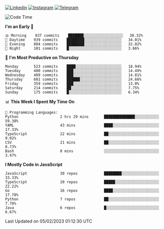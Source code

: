 [![Linkedin](https://img.shields.io/badge/-Archie-blue?style=flat-square&labelColor=gray&logo=Linkedin&logoColor=white&link=https://www.linkedin.com/in/archisdi)](https://www.linkedin.com/in/archisdi)
[![Instagram](https://img.shields.io/badge/-@archisdi-orange?style=flat-square&labelColor=gray&logo=Instagram&logoColor=white&link=https://www.instagram.com/archisdi)](https://www.instagram.com/archisdi)
[![Telegram](https://img.shields.io/badge/-aai-informational?style=flat-square&labelColor=gray&logo=telegram&logoColor=white&link=https://t.me/archisdi)](https://t.me/archisdi)

<!--START_SECTION:waka-->
![Code Time](http://img.shields.io/badge/Code%20Time-1%2C996%20hrs%2053%20mins-blue)

**I'm an Early 🐤** 

```text
🌞 Morning    837 commits    ███████░░░░░░░░░░░░░░░░░░   30.32% 
🌆 Daytime    939 commits    ████████░░░░░░░░░░░░░░░░░   34.01% 
🌃 Evening    884 commits    ████████░░░░░░░░░░░░░░░░░   32.02% 
🌙 Night      101 commits    █░░░░░░░░░░░░░░░░░░░░░░░░   3.66%

```
📅 **I'm Most Productive on Thursday** 

```text
Monday       523 commits    ████░░░░░░░░░░░░░░░░░░░░░   18.94% 
Tuesday      400 commits    ███░░░░░░░░░░░░░░░░░░░░░░   14.49% 
Wednesday    409 commits    ███░░░░░░░░░░░░░░░░░░░░░░   14.81% 
Thursday     681 commits    ██████░░░░░░░░░░░░░░░░░░░   24.66% 
Friday       359 commits    ███░░░░░░░░░░░░░░░░░░░░░░   13.0% 
Saturday     214 commits    ██░░░░░░░░░░░░░░░░░░░░░░░   7.75% 
Sunday       175 commits    █░░░░░░░░░░░░░░░░░░░░░░░░   6.34%

```


📊 **This Week I Spent My Time On** 

```text
💬 Programming Languages: 
Python                   2 hrs 29 mins       ██████████████░░░░░░░░░░░   59.38% 
YAML                     43 mins             ████░░░░░░░░░░░░░░░░░░░░░   17.33% 
TypeScript               22 mins             ██░░░░░░░░░░░░░░░░░░░░░░░   9.02% 
CSV                      21 mins             ██░░░░░░░░░░░░░░░░░░░░░░░   8.73% 
Bash                     8 mins              ░░░░░░░░░░░░░░░░░░░░░░░░░   3.47%

```

**I Mostly Code in JavaScript** 

```text
JavaScript               30 repos            ████████░░░░░░░░░░░░░░░░░   33.33% 
TypeScript               20 repos            █████░░░░░░░░░░░░░░░░░░░░   22.22% 
Go                       16 repos            ████░░░░░░░░░░░░░░░░░░░░░   17.78% 
Python                   7 repos             ██░░░░░░░░░░░░░░░░░░░░░░░   7.78% 
Java                     6 repos             █░░░░░░░░░░░░░░░░░░░░░░░░   6.67%

```



 Last Updated on 05/02/2023 01:12:30 UTC
<!--END_SECTION:waka-->